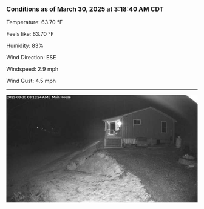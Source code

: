 ### Conditions as of March 30, 2025 at 3:18:40 AM CDT 

Temperature: 63.70 &deg;F

Feels like: 63.70 &deg;F

Humidity: 83%

Wind Direction: ESE

Windspeed: 2.9 mph

Wind Gust: 4.5 mph

---

<img src="./images/latest.jpeg"/>

